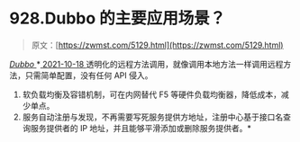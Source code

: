<!--yml
category: 未分类
date: 0001-01-01 00:00:00
-->

# 928.Dubbo 的主要应用场景？

> 原文：[https://zwmst.com/5129.html](https://zwmst.com/5129.html)

   [ *Dubbo* ](https://zwmst.com/dubbo)*[ <time datetime="2021-10-19T00:56:33+08:00"> 2021-10-18 </time> ](https://zwmst.com/5129.html)  透明化的远程方法调用，就像调用本地方法一样调用远程方法，只需简单配置，没有任何 API 侵入。

1.  软负载均衡及容错机制，可在内网替代 F5 等硬件负载均衡器，降低成本，减少单点。
2.  服务自动注册与发现，不再需要写死服务提供方地址，注册中心基于接口名查询服务提供者的 IP 地址，并且能够平滑添加或删除服务提供者。*